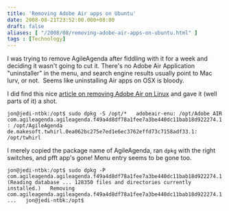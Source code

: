 ```yaml
---
title: 'Removing Adobe Air apps on Ubuntu'
date: 2008-08-21T23:52:00.000+08:00
draft: false
aliases: [ "/2008/08/removing-adobe-air-apps-on-ubuntu.html" ]
tags : [Technology]
---
```


I was trying to remove AgileAgenda after fiddling with it for a week and deciding it wasn't going to cut it. There's no Adobe Air Application "uninstaller" in the menu, and search engine results usually point to Mac lurv, or not.  Seems like uninstalling Air apps on OSX is bloody.

I did find this nice [article on removing Adobe Air on Linux](http://digitalspaghetti.me.uk/index.php/DigitalSpaghetti/Remove_Adobe_AIR_in_linux) and gave it (well parts of it) a shot.

`jon@jedi-ntbk:/opt$ sudo dpkg -S /opt/*  
adobeair-enu: /opt/Adobe AIR  
com.agileagenda.agileagenda.f49a4d8df78a1fee7a3be440dc11bab18d922274.1: /opt/AgileAgenda  
de.makesoft.twhirl.0ea062bc275e7ed1e6ec3762effd73c7158adf33.1: /opt/twhirl`

I merely copied the package name of AgileAgenda, ran `dpkg` with the right switches, and pfft app's gone! Menu entry seems to be gone too.

`jon@jedi-ntbk:/opt$ sudo dpkg -P com.agileagenda.agileagenda.f49a4d8df78a1fee7a3be440dc11bab18d922274.1  
(Reading database ... 128350 files and directories currently installed.)  
Removing com.agileagenda.agileagenda.f49a4d8df78a1fee7a3be440dc11bab18d922274.1 ...  
jon@jedi-ntbk:/opt$`